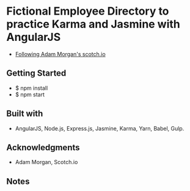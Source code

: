 # Fictional Employee Directory to practice Karma and Jasmine with AngularJS
- [Following Adam Morgan's scotch.io](https://scotch.io/tutorials/testing-angularjs-with-jasmine-and-karma-part-1)

## Getting Started
- $ npm install
- $ npm start

## Built with
- AngularJS, Node.js, Express.js, Jasmine, Karma, Yarn, Babel, Gulp.

## Acknowledgments
- Adam Morgan, Scotch.io

## Notes
